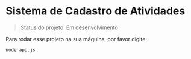 <h1>Sistema de Cadastro de Atividades</h1>

> Status do projeto: Em desenvolvimento

Para rodar esse projeto na sua máquina, por favor digite:
```
node app.js
```
